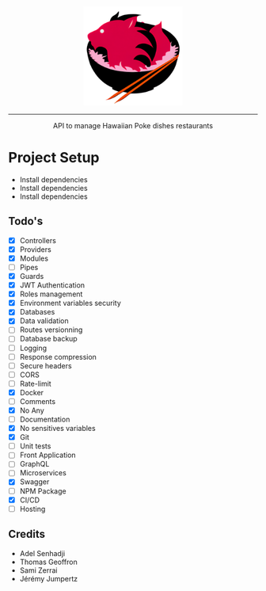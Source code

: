 <div align="center">
  <a href="http://nestjs.com/" target="blank"><img src="./logo.png" width="200" alt="Nest Logo" /></a>
</div>

<hr />

<div align="center">
  <p>API to manage Hawaiian Poke dishes restaurants</p>
</div>

# Project Setup
  - Install dependencies
  - Install dependencies
  - Install dependencies

## Todo's
  - [x] Controllers
  - [x] Providers
  - [x] Modules
  - [ ] Pipes
  - [x] Guards
  - [x] JWT Authentication 
  - [x] Roles management
  - [x] Environment variables security
  - [x] Databases
  - [x] Data validation
  - [ ] Routes versionning
  - [ ] Database backup
  - [ ] Logging
  - [ ] Response compression
  - [ ] Secure headers
  - [ ] CORS
  - [ ] Rate-limit
  - [x] Docker
  - [ ] Comments
  - [x] No Any
  - [ ] Documentation
  - [x] No sensitives variables
  - [x] Git
  - [ ] Unit tests
  - [ ] Front Application
  - [ ] GraphQL
  - [ ] Microservices
  - [x] Swagger
  - [ ] NPM Package
  - [x] CI/CD
  - [ ] Hosting

## Credits
  - Adel Senhadji
  - Thomas Geoffron
  - Sami Zerrai
  - Jérémy Jumpertz
